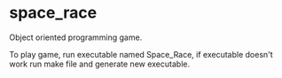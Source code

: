 # space_race
Object oriented programming game.

To play game, run executable named Space_Race, if executable doesn't work run make file and generate new executable.
